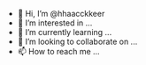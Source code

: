 - 👋 Hi, I’m @hhaacckkeer
- 👀 I’m interested in ...
- 🌱 I’m currently learning ...
- 💞️ I’m looking to collaborate on ...
- 📫 How to reach me ...

<!---
hhaacckkeer/hhaacckkeer is a ✨ special ✨ repository because its `README.md` (this file) appears on your GitHub profile.
You can click the Preview link to take a look at your changes.
--->
